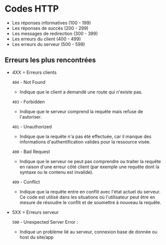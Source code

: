# Codes HTTP 

- Les réponses informatives (100 - 199)
- Les réponses de succès (200 - 299)
- Les messages de redirection (300 - 399)
- Les erreurs du client (400 - 499)
- Les erreurs du serveur (500 - 599)

## Erreurs les plus rencontrées

- 4XX = Erreurs clients

  `404` - Not Found
  - Indique que le client a demandé une route qui n'existe pas.

  `403` - Forbidden
  - Indique que le serveur comprend la requête mais refuse de l'autoriser.
 
  `401` - Unauthorized
  - Indique que la requête n'a pas été effectuée, car il manque des informations d'authentification valides pour la ressource visée.
  
  `400` - Bad Request
  - Indique que le serveur ne peut pas comprendre ou traiter la requête en raison d'une erreur côté client (par exemple une requête dont la syntaxe ou le contenu est invalide).
 
  `409` - Conflict
  - Indique que la requête entre en conflit avec l'état actuel du serveur. Ce code est utilisé dans les situations où l'utilisateur peut être en mesure de résoudre le conflit et de soumettre à nouveau la requête.

- 5XX = Erreurs serveur

  `500` - Unexpected Server Error :
  - Indique un problème lié au serveur, connexion base de donnée ou host du site/app

